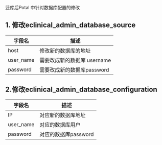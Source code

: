           
迁库后Potal 中针对数据库配置的修改
## 1. 修改eclinical_admin_database_source
| 字段名 | 描述 |
| -- |-- |
| host| 修改新的数据库的地址 |
| user_name | 需要改成新的数据库 username |
|  password | 需要改成新的数据库password |



## 2.修改eclinical_admin_database_configuration

| 字段名 | 描述 |
| -- |-- |
|IP| 对应新的数据库地址 |
| user_name | 对应的数据库用户 |
| password | 对应的数据库password |


